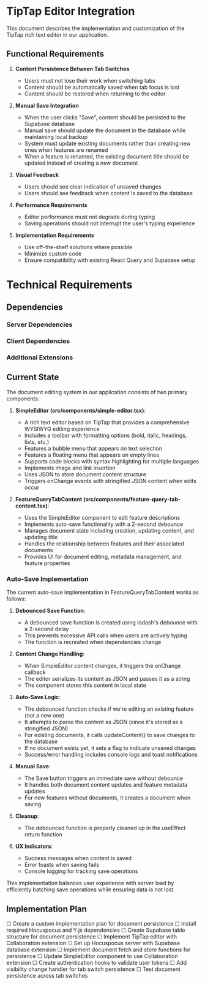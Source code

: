 # TipTap Editor Integration

This document describes the implementation and customization of the TipTap rich text editor in our application.

## Functional Requirements

1. **Content Persistence Between Tab Switches**
   - Users must not lose their work when switching tabs
   - Content should be automatically saved when tab focus is lost
   - Content should be restored when returning to the editor

2. **Manual Save Integration**
   - When the user clicks "Save", content should be persisted to the Supabase database
   - Manual save should update the document in the database while maintaining local backup
   - System must update existing documents rather than creating new ones when features are renamed
   - When a feature is renamed, the existing document title should be updated instead of creating a new document

3. **Visual Feedback**
   - Users should see clear indication of unsaved changes
   - Users should see feedback when content is saved to the database

4. **Performance Requirements**
   - Editor performance must not degrade during typing
   - Saving operations should not interrupt the user's typing experience

5. **Implementation Requirements**
   - Use off-the-shelf solutions where possible
   - Minimize custom code
   - Ensure compatibility with existing React Query and Supabase setup

# Technical Requirements



## Dependencies

### Server Dependencies


### Client Dependencies


### Additional Extensions


## Current State

The document editing system in our application consists of two primary components:

1. **SimpleEditor (src/components/simple-editor.tsx)**:
   - A rich text editor based on TipTap that provides a comprehensive WYSIWYG editing experience
   - Includes a toolbar with formatting options (bold, italic, headings, lists, etc.)
   - Features a bubble menu that appears on text selection
   - Features a floating menu that appears on empty lines
   - Supports code blocks with syntax highlighting for multiple languages
   - Implements image and link insertion
   - Uses JSON to store document content structure
   - Triggers onChange events with stringified JSON content when edits occur

2. **FeatureQueryTabContent (src/components/feature-query-tab-content.tsx)**:
   - Uses the SimpleEditor component to edit feature descriptions
   - Implements auto-save functionality with a 2-second debounce
   - Manages document state including creation, updating content, and updating title
   - Handles the relationship between features and their associated documents
   - Provides UI for document editing, metadata management, and feature properties

### Auto-Save Implementation

The current auto-save implementation in FeatureQueryTabContent works as follows:

1. **Debounced Save Function**:
   - A debounced save function is created using lodash's debounce with a 2-second delay
   - This prevents excessive API calls when users are actively typing
   - The function is recreated when dependencies change

2. **Content Change Handling**:
   - When SimpleEditor content changes, it triggers the onChange callback
   - The editor serializes its content as JSON and passes it as a string
   - The component stores this content in local state

3. **Auto-Save Logic**:
   - The debounced function checks if we're editing an existing feature (not a new one)
   - It attempts to parse the content as JSON (since it's stored as a stringified JSON)
   - For existing documents, it calls updateContent() to save changes to the database
   - If no document exists yet, it sets a flag to indicate unsaved changes
   - Success/error handling includes console logs and toast notifications

4. **Manual Save**:
   - The Save button triggers an immediate save without debounce
   - It handles both document content updates and feature metadata updates
   - For new features without documents, it creates a document when saving

5. **Cleanup**:
   - The debounced function is properly cleaned up in the useEffect return function

6. **UX Indicators**:
   - Success messages when content is saved
   - Error toasts when saving fails
   - Console logging for tracking save operations

This implementation balances user experience with server load by efficiently batching save operations while ensuring data is not lost.

## Implementation Plan

☐ Create a custom implementation plan for document persistence
     ☐ Install required Hocuspocus and Y.js dependencies
     ☐ Create Supabase table structure for document persistence
     ☐ Implement TipTap editor with Collaboration extension
     ☐ Set up Hocuspocus server with Supabase database extension
     ☐ Implement document fetch and store functions for persistence
     ☐ Update SimpleEditor component to use Collaboration extension
     ☐ Create authentication hooks to validate user tokens
     ☐ Add visibility change handler for tab switch persistence
     ☐ Test document persistence across tab switches



